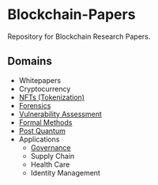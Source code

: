 # Blockchain-Papers

Repository for Blockchain Research Papers.

## Domains
- Whitepapers
- Cryptocurrency
- [NFTs (Tokenization)](https://ramagururadhakrishnan.github.io/Blockchain-Papers/NFTs)
- [Forensics](https://ramagururadhakrishnan.github.io/Blockchain-Papers/Forensics)
- [Vulnerability Assessment](https://ramagururadhakrishnan.github.io/Blockchain-Papers/Vulnerability)
- [Formal Methods](https://ramagururadhakrishnan.github.io/Blockchain-Papers/Formal_Methods)
- [Post Quantum](https://ramagururadhakrishnan.github.io/Blockchain-Papers/Post_Quantum)
- Applications
  - [Governance](https://ramagururadhakrishnan.github.io/Blockchain-Papers/Governance)
  - Supply Chain
  - Health Care
  - Identity Management
   
